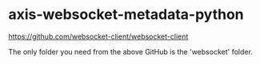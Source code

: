 # axis-websocket-metadata-python

https://github.com/websocket-client/websocket-client

The only folder you need from the above GitHub is the 'websocket' folder. 
